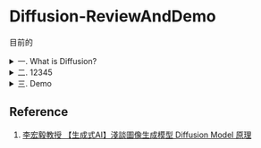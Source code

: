 # Diffusion-ReviewAndDemo
目前的

<details>
<summary>一. What is Diffusion?</summary>

</details>

<details>
<summary>二. 12345</summary>

</details>

<details>
<summary>三. Demo</summary>
  
</details>


## Reference
1. [李宏毅教授 【生成式AI】淺談圖像生成模型 Diffusion Model 原理](https://www.youtube.com/watch?v=azBugJzmz-o&t=38s)
